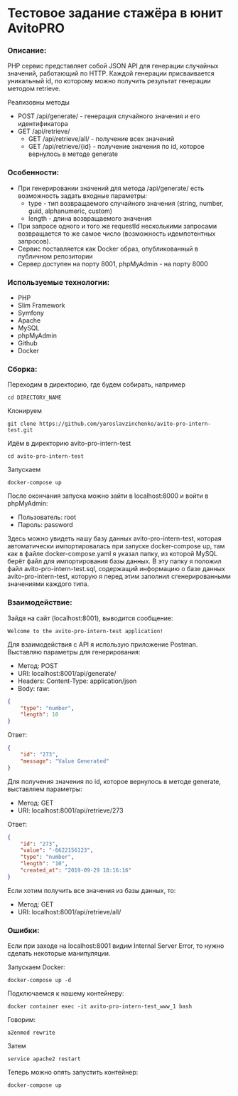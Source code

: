 # Тестовое задание стажёра в юнит AvitoPRO

### Описание:

PHP сервис представляет собой JSON API для генерации случайных значений, работающий по HTTP. Каждой генерации присваивается уникальный id, по которому можно получить результат генерации методом retrieve.

Реализовны методы
* POST /api/generate/ - генерация случайного значения и его идентификатора
* GET /api/retrieve/
    * GET /api/retrieve/all/ - получение всех значений
    * GET /api/retrieve/{id} - получение значения по id, которое вернулось в методе generate

### Особенности:
* При генерировании значений для метода /api/generate/ есть возможность задать входные параметры:
    * type - тип возвращаемого случайного значения (string, number, guid, alphanumeric, custom)
    * length - длина возвращаемого значения
* При запросе одного и того же requestId несколькими запросами возвращается то же самое число (возможность идемпотентных запросов).
* Сервис поставляется как Docker образ, опубликованный в публичном репозитории
* Сервер доступен на порту 8001, phpMyAdmin - на порту 8000

### Используемые технологии:
* PHP
* Slim Framework
* Symfony
* Apache
* MySQL
* phpMyAdmin
* Github
* Docker

### Сборка:
Переходим в директорию, где будем собирать, например
```shell
cd DIRECTORY_NAME
```

Клонируем

```shell
git clone https://github.com/yaroslavzinchenko/avito-pro-intern-test.git
```

Идём в директорию avito-pro-intern-test
```shell
cd avito-pro-intern-test
```

Запускаем
```shell
docker-compose up
```

После окончания запуска можно зайти в localhost:8000 и войти в phpMyAdmin:
* Пользователь: root
* Пароль: password

Здесь можно увидеть нашу базу данных avito-pro-intern-test, которая автоматически импортировалась при запуске docker-compose up, там как в файле docker-compose.yaml я указал папку, из которой MySQL берёт файл для импортирования базы данных. В эту папку я положил файл avito-pro-intern-test.sql, содержащий информацию о базе данных avito-pro-intern-test, которую я перед этим заполнил сгенерированными значениями каждого типа.


### Взаимодействие:

Зайдя на сайт (localhost:8001), выводится сообщение:

```
Welcome to the avito-pro-intern-test application!
```

Для взаимодействия с API я использую приложение Postman.
Выставляю параметры для генерирования:
* Метод: POST
* URI: localhost:8001/api/generate/
* Headers: Content-Type: application/json
* Body: raw:
```json
{
    "type": "number",
    "length": 10
}
```

Ответ:
```json
{
    "id": "273",
    "message": "Value Generated"
}
```

Для получения значения по id, которое вернулось в методе generate, выставляем параметры:
* Метод: GET
* URI: localhost:8001/api/retrieve/273

Ответ:
```json
{
    "id": "273",
    "value": "-6622156123",
    "type": "number",
    "length": "10",
    "created_at": "2019-09-29 18:16:16"
}
```

Если хотим получить все значения из базы данных, то:
* Метод: GET
* URI: localhost:8001/api/retrieve/all/

### Ошибки:

Если при заходе на localhost:8001 видим Internal Server Error, то нужно сделать некоторые манипуляции.

Запускаем Docker:
```shell
docker-compose up -d
```

Подключаемся к нашему контейнеру:
```shell
docker container exec -it avito-pro-intern-test_www_1 bash
```

Говорим:
```shell
a2enmod rewrite
```

Затем
```shell
service apache2 restart
```

Теперь можно опять запустить контейнер:
```shell
docker-compose up
```
